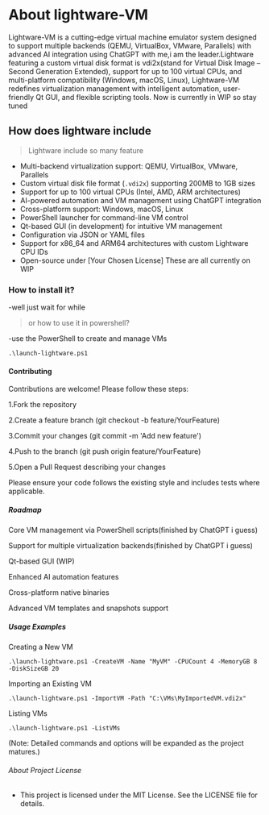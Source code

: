 # About lightware-VM

Lightware-VM is a cutting-edge virtual machine emulator system designed to support multiple backends (QEMU, VirtualBox, VMware, Parallels) with advanced AI integration using ChatGPT with me,i am the leader.Lightware featuring a custom virtual disk format is vdi2x(stand for Virtual Disk Image – Second Generation Extended), support for up to 100 virtual CPUs, and multi-platform compatibility (Windows, macOS, Linux), Lightware-VM redefines virtualization management with intelligent automation, user-friendly Qt GUI, and flexible scripting tools.
Now is currently in WIP so stay tuned

## How does lightware include
>Lightware include so many feature
- Multi-backend virtualization support: QEMU, VirtualBox, VMware, Parallels  
- Custom virtual disk file format (`.vdi2x`) supporting 200MB to 1GB sizes  
- Support for up to 100 virtual CPUs (Intel, AMD, ARM architectures)  
- AI-powered automation and VM management using ChatGPT integration  
- Cross-platform support: Windows, macOS, Linux  
- PowerShell launcher for command-line VM control  
- Qt-based GUI (in development) for intuitive VM management  
- Configuration via JSON or YAML files  
- Support for x86_64 and ARM64 architectures with custom Lightware CPU IDs  
- Open-source under [Your Chosen License]
  These are all currently on WIP


### How to install it?
  -well just wait for while

  >or how to use it in powershell?
  
  -use the PowerShell to create and manage VMs
  ```
  .\launch-lightware.ps1

  ```
#### Contributing
  Contributions are welcome! Please follow these steps:

   1.Fork the repository

   2.Create a feature branch (git checkout -b feature/YourFeature)

   3.Commit your changes (git commit -m 'Add new feature')

   4.Push to the branch (git push origin feature/YourFeature)

   5.Open a Pull Request describing your changes

   Please ensure your code follows the existing style and includes tests where applicable.
##### Roadmap
 Core VM management via PowerShell scripts(finished by ChatGPT i guess)
 
 Support for multiple virtualization backends(finished by ChatGPT i guess)
 
 Qt-based GUI (WIP)
 
 Enhanced AI automation features
 
 Cross-platform native binaries
 
 Advanced VM templates and snapshots support
 
##### Usage Examples
Creating a New VM
 ```
.\launch-lightware.ps1 -CreateVM -Name "MyVM" -CPUCount 4 -MemoryGB 8 -DiskSizeGB 20

 ```
Importing an Existing VM
 ```
.\launch-lightware.ps1 -ImportVM -Path "C:\VMs\MyImportedVM.vdi2x"
 ```
Listing VMs
 ```
.\launch-lightware.ps1 -ListVMs

 ```
 (Note: Detailed commands and options will be expanded as the project matures.)           
###### About Project License 
- This project is licensed under the MIT License. See the LICENSE file for details.

